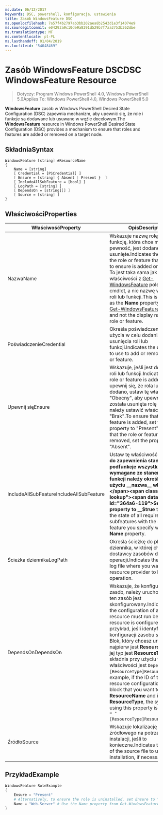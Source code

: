 ```yaml
---
ms.date: 06/12/2017
keywords: DSC, powershell, konfiguracja, ustawienia
title: Zasób WindowsFeature DSC
ms.openlocfilehash: 7a57f4b2797ab3bb202aea8b2543d1e3f14074e9
ms.sourcegitcommit: e04292a9c10de9a8391d529b7f7aa3753b362dbe
ms.translationtype: MT
ms.contentlocale: pl-PL
ms.lasthandoff: 01/04/2019
ms.locfileid: "54048469"
---
```

# <a name="dsc-windowsfeature-resource"></a><span data-ttu-id="364a6-103">Zasób WindowsFeature DSC</span><span class="sxs-lookup"><span data-stu-id="364a6-103">DSC WindowsFeature Resource</span></span>

> <span data-ttu-id="364a6-104">Dotyczy: Program Windows PowerShell 4.0, Windows PowerShell 5.0</span><span class="sxs-lookup"><span data-stu-id="364a6-104">Applies To: Windows PowerShell 4.0, Windows PowerShell 5.0</span></span>

<span data-ttu-id="364a6-105">**WindowsFeature** zasób w Windows PowerShell Desired State Configuration (DSC) zapewnia mechanizm, aby upewnić się, że role i funkcje są dodawane lub usuwane w węźle docelowym.</span><span class="sxs-lookup"><span data-stu-id="364a6-105">The **WindowsFeature** resource in Windows PowerShell Desired State Configuration (DSC) provides a mechanism to ensure that roles and features are added or removed on a target node.</span></span>

## <a name="syntax"></a><span data-ttu-id="364a6-106">Składnia</span><span class="sxs-lookup"><span data-stu-id="364a6-106">Syntax</span></span>

```
WindowsFeature [string] #ResourceName
{
    Name = [string]
    [ Credential = [PSCredential] ]
    [ Ensure = [string] { Absent | Present }  ]
    [ IncludeAllSubFeature = [bool] ]
    [ LogPath = [string] ]
    [ DependsOn = [string[]] ]
    [ Source = [string] ]
}
```

## <a name="properties"></a><span data-ttu-id="364a6-107">Właściwości</span><span class="sxs-lookup"><span data-stu-id="364a6-107">Properties</span></span>

|  <span data-ttu-id="364a6-108">Właściwość</span><span class="sxs-lookup"><span data-stu-id="364a6-108">Property</span></span>  |  <span data-ttu-id="364a6-109">Opis</span><span class="sxs-lookup"><span data-stu-id="364a6-109">Description</span></span>   |
|---|---|
| <span data-ttu-id="364a6-110">Nazwa</span><span class="sxs-lookup"><span data-stu-id="364a6-110">Name</span></span>| <span data-ttu-id="364a6-111">Wskazuje nazwę rolę lub funkcję, która chce mieć pewność, jest dodane lub usunięte.</span><span class="sxs-lookup"><span data-stu-id="364a6-111">Indicates the name of the role or feature that you want to ensure is added or removed.</span></span> <span data-ttu-id="364a6-112">To jest taka sama jak __nazwa__ właściwości z [Get-WindowsFeature](/powershell/module/servermanager/Get-WindowsFeature) polecenia cmdlet, a nie nazwę wyświetlaną roli lub funkcji.</span><span class="sxs-lookup"><span data-stu-id="364a6-112">This is the same as the __Name__ property from the [Get-WindowsFeature](/powershell/module/servermanager/Get-WindowsFeature) cmdlet, and not the display name of the role or feature.</span></span>|
| <span data-ttu-id="364a6-113">Poświadczenie</span><span class="sxs-lookup"><span data-stu-id="364a6-113">Credential</span></span>| <span data-ttu-id="364a6-114">Określa poświadczenia do użycia w celu dodania lub usunięcia roli lub funkcji.</span><span class="sxs-lookup"><span data-stu-id="364a6-114">Indicates the credentials to use to add or remove the role or feature.</span></span>|
| <span data-ttu-id="364a6-115">Upewnij się</span><span class="sxs-lookup"><span data-stu-id="364a6-115">Ensure</span></span>| <span data-ttu-id="364a6-116">Wskazuje, jeśli jest dodawany roli lub funkcji.</span><span class="sxs-lookup"><span data-stu-id="364a6-116">Indicates if the role or feature is added.</span></span> <span data-ttu-id="364a6-117">Aby upewnij się, że rola lub funkcja dodano, ustaw tę właściwość na "Obecny", aby upewnić się, że została usunięta rolę lub funkcję, należy ustawić właściwość na "Brak".</span><span class="sxs-lookup"><span data-stu-id="364a6-117">To ensure that the role or feature is added, set this property to "Present" To ensure that the role or feature is removed, set the property to "Absent".</span></span>|
| <span data-ttu-id="364a6-118">IncludeAllSubFeature</span><span class="sxs-lookup"><span data-stu-id="364a6-118">IncludeAllSubFeature</span></span>| <span data-ttu-id="364a6-119">Ustaw tę właściwość na __$true__ do zapewnienia stan podfunkcje wszystkie wymagane ze stanem tej funkcji należy określić przy użyciu __nazwa__ właściwości.</span><span class="sxs-lookup"><span data-stu-id="364a6-119">Set this property to __$true__ to ensure the state of all required subfeatures with the state of the feature you specify with the __Name__ property.</span></span>|
| <span data-ttu-id="364a6-120">Ścieżka dziennika</span><span class="sxs-lookup"><span data-stu-id="364a6-120">LogPath</span></span>| <span data-ttu-id="364a6-121">Określa ścieżkę do pliku dziennika, w której chcesz dostawcy zasobów do dziennika operacji.</span><span class="sxs-lookup"><span data-stu-id="364a6-121">Indicates the path to a log file where you want the resource provider to log the operation.</span></span>|
| <span data-ttu-id="364a6-122">DependsOn</span><span class="sxs-lookup"><span data-stu-id="364a6-122">DependsOn</span></span>| <span data-ttu-id="364a6-123">Wskazuje, że konfiguracji inny zasób, należy uruchomić przed ten zasób jest skonfigurowany.</span><span class="sxs-lookup"><span data-stu-id="364a6-123">Indicates that the configuration of another resource must run before this resource is configured.</span></span> <span data-ttu-id="364a6-124">Na przykład, jeśli identyfikator konfiguracji zasobu skryptu Blok, który chcesz uruchomić najpierw jest __ResourceName__ a jej typ jest __ResourceType__, składnia przy użyciu tej właściwości jest `DependsOn = "[ResourceType]ResourceName"`.</span><span class="sxs-lookup"><span data-stu-id="364a6-124">For example, if the ID of the resource configuration script block that you want to run first is __ResourceName__ and its type is __ResourceType__, the syntax for using this property is `DependsOn = "[ResourceType]ResourceName"`.</span></span>|
| <span data-ttu-id="364a6-125">Źródło</span><span class="sxs-lookup"><span data-stu-id="364a6-125">Source</span></span>| <span data-ttu-id="364a6-126">Wskazuje lokalizację pliku źródłowego na potrzeby instalacji, jeśli to konieczne.</span><span class="sxs-lookup"><span data-stu-id="364a6-126">Indicates the location of the source file to use for installation, if necessary.</span></span>|

## <a name="example"></a><span data-ttu-id="364a6-127">Przykład</span><span class="sxs-lookup"><span data-stu-id="364a6-127">Example</span></span>
```powershell
WindowsFeature RoleExample
{
    Ensure = "Present"
    # Alternatively, to ensure the role is uninstalled, set Ensure to "Absent"
    Name = "Web-Server" # Use the Name property from Get-WindowsFeature
}
```